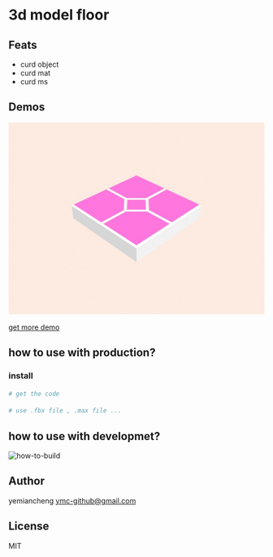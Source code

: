 # 3d model floor

## Feats

- curd object
- curd mat
- curd ms

## Demos

![demo01](./screenshot/demo01.jpg)

[get more demo](./note/demo-more.jpg)
## how to use with production?

### install
```sh
# get the code

# use .fbx file , .max file ...

```

## how to use with developmet?

![how-to-build](./screenshot/how-to-build.gif)


## Author

yemiancheng <ymc-github@gmail.com>

## License

MIT

